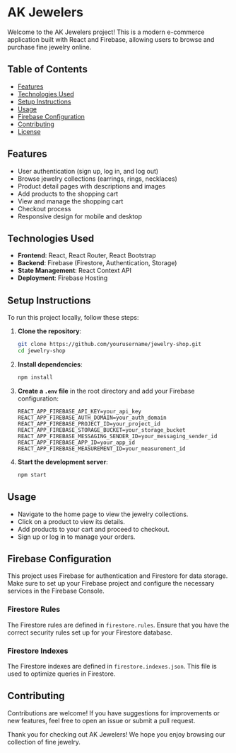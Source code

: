# AK Jewelers

Welcome to the AK Jewelers project! This is a modern e-commerce application built with React and Firebase, allowing users to browse and purchase fine jewelry online.

## Table of Contents

- [Features](#features)
- [Technologies Used](#technologies-used)
- [Setup Instructions](#setup-instructions)
- [Usage](#usage)
- [Firebase Configuration](#firebase-configuration)
- [Contributing](#contributing)
- [License](#license)

## Features

- User authentication (sign up, log in, and log out)
- Browse jewelry collections (earrings, rings, necklaces)
- Product detail pages with descriptions and images
- Add products to the shopping cart
- View and manage the shopping cart
- Checkout process
- Responsive design for mobile and desktop

## Technologies Used

- **Frontend**: React, React Router, React Bootstrap
- **Backend**: Firebase (Firestore, Authentication, Storage)
- **State Management**: React Context API
- **Deployment**: Firebase Hosting

## Setup Instructions

To run this project locally, follow these steps:

1. **Clone the repository**:
   ```bash
   git clone https://github.com/yourusername/jewelry-shop.git
   cd jewelry-shop
   ```

2. **Install dependencies**:
   ```bash
   npm install
   ```

3. **Create a `.env` file** in the root directory and add your Firebase configuration:
   ```plaintext
   REACT_APP_FIREBASE_API_KEY=your_api_key
   REACT_APP_FIREBASE_AUTH_DOMAIN=your_auth_domain
   REACT_APP_FIREBASE_PROJECT_ID=your_project_id
   REACT_APP_FIREBASE_STORAGE_BUCKET=your_storage_bucket
   REACT_APP_FIREBASE_MESSAGING_SENDER_ID=your_messaging_sender_id
   REACT_APP_FIREBASE_APP_ID=your_app_id
   REACT_APP_FIREBASE_MEASUREMENT_ID=your_measurement_id
   ```

4. **Start the development server**:
   ```bash
   npm start
   ```

## Usage

- Navigate to the home page to view the jewelry collections.
- Click on a product to view its details.
- Add products to your cart and proceed to checkout.
- Sign up or log in to manage your orders.

## Firebase Configuration

This project uses Firebase for authentication and Firestore for data storage. Make sure to set up your Firebase project and configure the necessary services in the Firebase Console.

### Firestore Rules

The Firestore rules are defined in `firestore.rules`. Ensure that you have the correct security rules set up for your Firestore database.

### Firestore Indexes

The Firestore indexes are defined in `firestore.indexes.json`. This file is used to optimize queries in Firestore.

## Contributing

Contributions are welcome! If you have suggestions for improvements or new features, feel free to open an issue or submit a pull request.


Thank you for checking out AK Jewelers! We hope you enjoy browsing our collection of fine jewelry.
